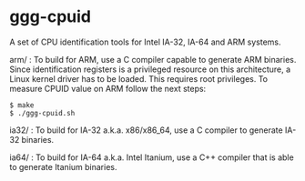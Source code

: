 ggg-cpuid
=========

A set of CPU identification tools for Intel IA-32, IA-64 and ARM systems.

arm/  : To build for ARM, use a C compiler capable to generate ARM binaries. Since identification registers is a privileged resource on this architecture, a Linux kernel driver has to be loaded. This requires root privileges.
To measure CPUID value on ARM follow the next steps:

    $ make
    $ ./ggg-cpuid.sh

ia32/ : To build for IA-32 a.k.a. x86/x86_64, use a C compiler to generate IA-32 binaries.

ia64/ : To build for IA-64 a.k.a. Intel Itanium, use a C++ compiler that is able to generate Itanium binaries.
